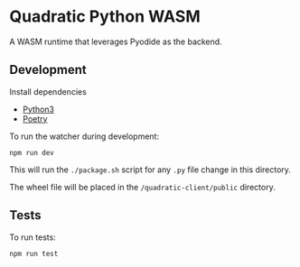 # Quadratic Python WASM

A WASM runtime that leverages Pyodide as the backend.

## Development

Install dependencies

* [Python3](https://www.python.org/downloads/)
* [Poetry](https://python-poetry.org/docs/#installation)

To run the watcher during development:

```shell
npm run dev
```

This will run the `./package.sh` script for any `.py` file change in this directory.

The wheel file will be placed in the `/quadratic-client/public` directory.

## Tests

To run tests:

```shell
npm run test
```